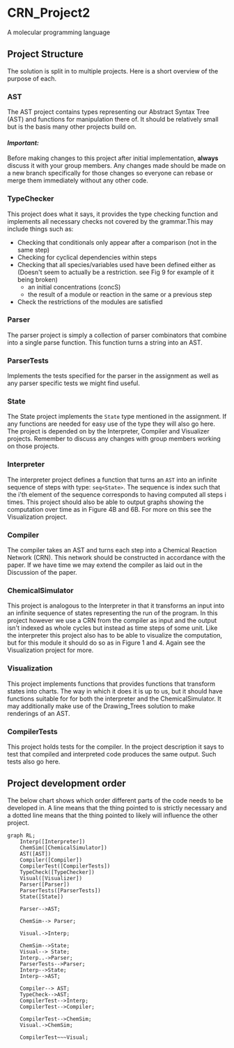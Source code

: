 # CRN_Project2

A molecular programming language

## Project Structure  

The solution is split in to multiple projects. Here is a short overview of the purpose of each.

### AST

The AST project contains types representing our Abstract Syntax Tree (AST) and functions for manipulation there of. It should be relatively small but is the basis many other projects build on.  

#### _**Important:**_  

Before making changes to this project after initial implementation, **always** discuss it with your group members. Any changes made should be made on a new branch specifically for those changes so everyone can rebase or merge them immediately without any other code.

### TypeChecker

This project does what it says, it provides the type checking function and implements all necessary checks not covered by the grammar.This may include things such as:

- Checking that conditionals only appear after a comparison (not in the same step)
- Checking for cyclical dependencies within steps
- Checking that all species/variables used have been defined either as (Doesn't seem to actually be a restriction. see Fig 9 for example of it being broken)
  - an initial concentrations (concS)
  - the result of a module or reaction in the same or a previous step
- Check the restrictions of the modules are satisfied

### Parser

The parser project is simply a collection of parser combinators that combine into a single parse function. This function turns a string into an AST.

### ParserTests

Implements the tests specified for the parser in the assignment as well as any parser specific tests we might find useful.

### State

The State project implements the `State` type mentioned in the assignment. If any functions are needed for easy use of the type they will also go here. The project is depended on by the Interpreter, Compiler and Visualizer projects. Remember to discuss any changes with group members working on those projects.

### Interpreter

The interpreter project defines a function that turns an `AST` into an infinite sequence of steps with type: `seq<State>`. The sequence is index such that the i'th element of the sequence corresponds to having computed all steps i times. This project should also be able to output graphs showing the computation over time as in Figure 4B and 6B. For more on this see the Visualization project.

### Compiler

The compiler takes an AST and turns each step into a Chemical Reaction Network (CRN). This network should be constructed in accordance with the paper. If we have time we may extend the compiler as laid out in the Discussion of the paper.

### ChemicalSimulator

This project is analogous to the Interpreter in that it transforms an input into an infinite sequence of states representing the run of the program. In this project however we use a CRN from the compiler as input and the output isn't indexed as whole cycles but instead as time steps of some unit. Like the interpreter this project also has to be able to visualize the computation, but for this module it should do so as in Figure 1 and 4. Again see the Visualization project for more.

### Visualization

This project implements functions that provides functions that transform states into charts. The way in which it does it is up to us, but it should have functions suitable for for both the interpreter and the ChemicalSimulator. It may additionally make use of the Drawing_Trees solution to make renderings of an AST.

### CompilerTests

This project holds tests for the compiler. In the project description it says to test that compiled and interpreted code produces the same output. Such tests also go here.

## Project development order  

The below chart shows which order different parts of the code needs to be developed in. A line means that the thing pointed to is strictly necessary and a dotted line means that the thing pointed to likely will influence the other project.

```mermaid
graph RL;
    Interp([Interpreter])
    ChemSim([ChemicalSimulator])
    AST([AST])
    Compiler([Compiler])
    CompilerTest([CompilerTests])
    TypeCheck([TypeChecker])
    Visual([Visualizer])
    Parser([Parser])
    ParserTests([ParserTests])
    State([State])

    Parser-->AST;

    ChemSim--> Parser;

    Visual.->Interp;

    ChemSim-->State;
    Visual--> State;
    Interp..->Parser;
    ParserTests-->Parser;
    Interp-->State;
    Interp-->AST;

    Compiler--> AST;
    TypeCheck-->AST;
    CompilerTest-->Interp;
    CompilerTest-->Compiler;

    CompilerTest-->ChemSim;
    Visual.->ChemSim;

    CompilerTest~~~Visual;
    
```
